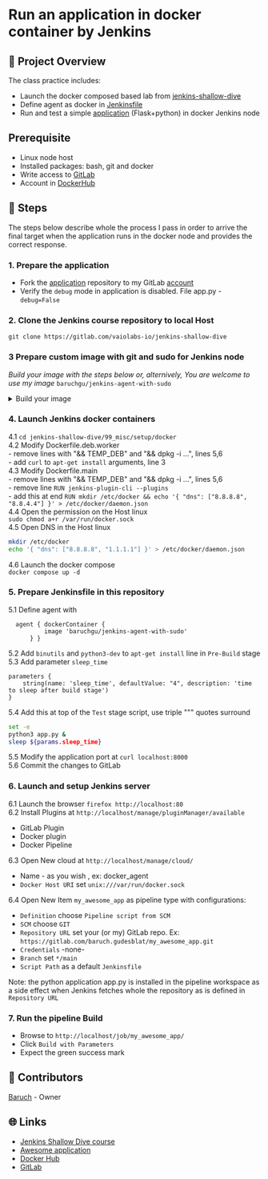 # Run an application in docker container by Jenkins
## 📌 Project Overview
The class practice includes:
- Launch the docker composed based lab from [jenkins-shallow-dive](https://gitlab.com/vaiolabs-io/jenkins-shallow-dive)
- Define agent as docker in [Jenkinsfile](./Jenkinsfile)
- Run and test a simple [application](https://gitlab.com/silent-mobius/my_awesome_app) (Flask+python) in docker Jenkins node

## Prerequisite
- Linux node host
- Installed packages: bash, git and docker
- Write access to [GitLab](https://gitlab.com)
- Account in [DockerHub](https://hub.docker.com)

## 👣 Steps
The steps below describe whole the process I pass in order to arrive the final target when the application runs in the docker node and provides the correct response.
### 1. Prepare the application
- Fork the [application](https://gitlab.com/silent-mobius/my_awesome_app) repository to my GitLab [account](https://gitlab.com/baruch.gudesblat)  
- Verify the `debug` mode in application is disabled. File app.py - `debug=False`

### 2. Clone the Jenkins course repository to local Host  
`git clone https://gitlab.com/vaiolabs-io/jenkins-shallow-dive`

### 3 Prepare custom image with git and sudo for Jenkins node
_Build your image with the steps below or, alternively, You are welcome to use my image_ `baruchgu/jenkins-agent-with-sudo`  
<details><summary>Build your image</summary>

  3.1 Add new file Dockerfile.deb.agent-with-sudo  
```sh
cat < EOI > Dockerfile.deb.agent-with-sudo  
FROM jenkins/inbound-agent  
USER root  
RUN apt-get update && apt-get install -y sudo git  
RUN echo "jenkins ALL=(ALL) NOPASSWD:ALL" >> /etc/sudoers  
USER jenkins  
EOI
```  
  3.2 Build the image (modify mycompany to your account in [GitHub](https://hub.docker.com/))  
`docker build -t mycompany/jenkins-agent-with-sudo -f Dockerfile.deb.agent-with-sudo .`  
  3.3 Upload the image to GitHub repository
`docker login -u mycompany`  
`docker push mycompany/jenkins-agent-with-sudo`    
</details>

### 4. Launch Jenkins docker containers   
  4.1 `cd jenkins-shallow-dive/99_misc/setup/docker`  
  4.2 Modify Dockerfile.deb.worker  
    - remove lines with "&& TEMP_DEB" and "&& dpkg -i ...", lines 5,6  
    - add `curl` to `apt-get install` arguments, line 3  
  4.3 Modify Dockerfile.main  
    - remove lines with "&& TEMP_DEB" and "&& dpkg -i ...", lines 5,6  
    - remove line `RUN jenkins-plugin-cli --plugins`  
    - add this at end `RUN mkdir /etc/docker && echo '{ "dns": ["8.8.8.8", "8.8.4.4"] }' > /etc/docker/daemon.json`   
  4.4 Open the permission on the Host linux  
  `sudo chmod a+r /var/run/docker.sock`  
  4.5 Open DNS in the Host linux
  ```sh
  mkdir /etc/docker
  echo '{ "dns": ["8.8.8.8", "1.1.1.1"] }' > /etc/docker/daemon.json
  ```
  4.6 Launch the docker compose  
  `docker compose up -d`

### 5. Prepare Jenkinsfile in this repository
  5.1 Define agent with 
  ```
   	agent { dockerContainer {  
			image 'baruchgu/jenkins-agent-with-sudo'  
		} }  
  ```
  5.2 Add `binutils` and `python3-dev` to `apt-get install` line in `Pre-Build` stage  
  5.3 Add parameter `sleep_time`   
```
parameters {  
	string(name: 'sleep_time', defaultValue: "4", description: 'time to sleep after build stage')  
}   
```  
  5.4 Add this at top of the `Test` stage script, use triple """ quotes surround  
  ```sh
  set -e
  python3 app.py &
  sleep ${params.sleep_time}  
  ```
  5.5 Modify the application port at `curl localhost:8000`  
  5.6 Commit the changes to GitLab

### 6. Launch and setup Jenkins server
6.1 Launch the browser `firefox http://localhost:80`  
6.2 Install Plugins at `http://localhost/manage/pluginManager/available`
  - GitLab Plugin  
  - Docker plugin  
  - Docker Pipeline  

6.3 Open New cloud at `http://localhost/manage/cloud/`  
  - Name - as you wish  , ex: docker_agent
  - `Docker Host URI` set `unix:///var/run/docker.sock`  

6.4 Open New Item `my_awesome_app` as pipeline type with configurations:
  - `Definition` choose `Pipeline script from SCM`
  - `SCM` choose `GIT`
  - `Repository URL` set your (or my) GitLab repo. Ex: `https://gitlab.com/baruch.gudesblat/my_awesome_app.git`
  - `Credentials` -none-
  - `Branch` set `*/main`
  - `Script Path` as a default `Jenkinsfile`  

Note: the python application app.py is installed in the pipeline workspace as a side effect when Jenkins fetches whole the repository as is defined in `Repository URL`

### 7. Run the pipeline Build
- Browse to `http://localhost/job/my_awesome_app/`
- Click `Build with Parameters`
- Expect the green success mark

## 👥 Contributors
[Baruch](https://github.com/baruchgu) - Owner

## 🌐 Links
* [Jenkins Shallow Dive course](https://gitlab.com/vaiolabs-io/jenkins-shallow-dive)
* [Awesome application](https://gitlab.com/silent-mobius/my_awesome_app)
* [Docker Hub](https://www.hub.docker.com)
* [GitLab](https://gitlab.com)


